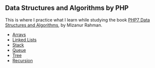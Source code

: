 ## Data Structures and Algorithms by PHP

This is where I practice what I learn while studying the book <a href="https://www.packtpub.com/product/php-7-data-structures-and-algorithms/9781786463890">PHP7 Data Structures and Algorithms</a>, by Mizanur Rahman.

- <a href="https://github.com/ChinonsoIke/Data-Structures-and-Algorithms-by-PHP/tree/master/src/array.php">Arrays</a>
- <a href="https://github.com/ChinonsoIke/Data-Structures-and-Algorithms-by-PHP/tree/master/src/LinkedList">Linked Lists</a>
- <a href="https://github.com/ChinonsoIke/Data-Structures-and-Algorithms-by-PHP/tree/master/src/Stack">Stack</a>
- <a href="https://github.com/ChinonsoIke/Data-Structures-and-Algorithms-by-PHP/tree/master/src/Queue">Queue</a>
- <a href="https://github.com/ChinonsoIke/Data-Structures-and-Algorithms-by-PHP/tree/master/src/Tree">Tree</a>
- <a href="https://github.com/ChinonsoIke/Data-Structures-and-Algorithms-by-PHP/tree/master/public/index.php">Recursion</a>